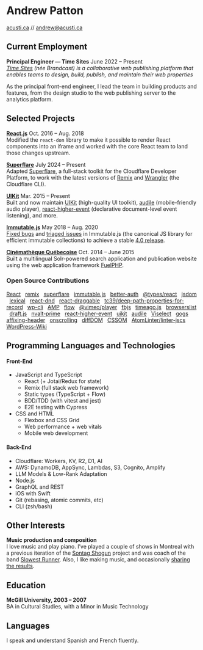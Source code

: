 # Andrew Patton

[acusti.ca][] // [andrew@acusti.ca][mailto]

## Current Employment

**Principal Engineer — Time Sites** <span class="projects__time-period">June 2022 – Present</span><br>
_[Time Sites][] (née Brandcast) is a collaborative web publishing platform that enables teams to design, build, publish, and maintain their web properties_

As the principal front-end engineer, I lead the team in building products and features, from the design studio to the web publishing server to the analytics platform.

## Selected Projects

**[React.js][]** <span class="projects__time-period">Oct. 2016 – Aug. 2018</span><br>
Modified the `react-dom` library to make it possible to render React components into an iframe and worked with the core React team to land those changes upstream.

**[Superflare][]** <span class="projects__time-period">July 2024 – Present</span><br>
Adapted [Superflare][superflare-docs], a full-stack toolkit for the Cloudflare Developer Platform, to work with the latest versions of [Remix][remix-docs] and [Wrangler][] (the Cloudflare CLI).

**[UIKit][npm-acusti]** <span class="projects__time-period">Mar. 2015 – Present</span><br>
Built and now maintain [UIKit][] (high-quality UI toolkit), [audile][] (mobile-friendly audio player), [react-higher-event][] (declarative document-level event listening), and more.

**[Immutable.js][immutable.js docs]** <span class="projects__time-period">May 2018 – Aug. 2020</span><br>
[Fixed bugs][immutable.js prs] and [triaged issues][immutable.js issues] in Immutable.js (the canonical JS library for efficient immutable collections) to achieve a stable [4.0 release][immutable.js release].

**[Cinémathèque Québecoise][cq]** <span class="projects__time-period">Oct. 2014 – June 2015</span><br>
Built a multilingual Solr-powered search application and publication website using the web application framework [FuelPHP][].

### Open Source Contributions

[React][] &nbsp; [remix][] &nbsp; [superflare][] &nbsp; [immutable.js][] &nbsp; [better-auth][] &nbsp; [@types/react][] &nbsp; [jsdom][] &nbsp; [lexical][] &nbsp; [react-dnd][] &nbsp; [react-draggable][] &nbsp; [tc39/deep-path-properties-for-record][] &nbsp; [wp-cli][] &nbsp; [AMP][] &nbsp; [flow][] &nbsp; [@vimeo/player][] &nbsp; [fbjs][] &nbsp; [timeago.js][] &nbsp; [browserslist][] &nbsp; [draft.js][] &nbsp; [nvalt-prime][] &nbsp; [react-higher-event][] &nbsp; [uikit][] &nbsp; [audile][] &nbsp; [Viselect][] &nbsp; [gogs][] &nbsp; [affixing-header][] &nbsp; [onscrolling][] &nbsp; [diffDOM][] &nbsp; [CSSOM][] &nbsp; [AtomLinter/linter-jscs][] &nbsp; [WordPress-Wiki][]

## Programming Languages and Technologies

<div class="list-blocks">
    <div class="list-blocks__block">
        <h4>Front-End</h4>
        <ul>
            <li>JavaScript and TypeScript
                <ul>
                    <li>React (+ Jotai/Redux for state)</li>
                    <li>Remix (full stack web framework)</li>
                    <li>Static types (TypeScript + Flow)</li>
                    <li>BDD/TDD (with vitest and jest)</li>
                    <li>E2E testing with Cypress</li>
                </ul>
            </li>
            <li>CSS and HTML
                <ul>
                    <li>Flexbox and CSS Grid</li>
                    <li>Web performance + web vitals</li>
                    <li>Mobile web development</li>
                </ul>
            </li>
        </ul>
    </div>
    <div class="list-blocks__block">
        <h4>Back-End</h4>
        <ul>
            <li>Cloudflare: Workers, KV, R2, D1, AI</li>
            <li>AWS: DynamoDB, AppSync, Lambdas, S3, Cognito, Amplify</li>
            <li>LLM Models &amp; Low-Rank Adaptation</li>
            <li>Node.js</li>
            <li>GraphQL and REST</li>
            <li>iOS with Swift</li>
            <li>Git (rebasing, atomic commits, etc)</li>
            <li>CLI (zsh/bash)</li>
        </ul>
    </div>
</div>

## Other Interests

**Music production and composition**\
I love music and play piano. I’ve played a couple of shows in Montreal with a previous iteration of the [Sontag Shogun][] project and was coach of the band [Slowest Runner][]. Also, I like making music, and occasionally [sharing the results][music].

## Education

**McGill University, 2003 – 2007**\
BA in Cultural Studies, with a Minor in Music Technology

## Languages

I speak and understand Spanish and French fluently.

[mailto]: mailto:andrew@acusti.ca
[acusti.ca]: https://www.acusti.ca
[time sites]: https://timesites.com
[brandcast platform]: https://app.brandcast.io/signup/
[npm-acusti]: https://www.npmjs.com/~acusti
[uikit]: https://github.com/acusti/uikit
[audile]: https://github.com/acusti/audile
[react-higher-event]: https://github.com/bloodyowl/react-higher-event
[onscrolling]: https://github.com/acusti/onscrolling
[affixing-header]: https://github.com/acusti/affixing-header
[react.js]: https://github.com/facebook/react/pull/12037
[superflare]: https://github.com/jplhomer/superflare/pull/66
[superflare-docs]: https://superflare.dev
[remix-docs]: https://remix.run
[wrangler]: https://developers.cloudflare.com/workers/wrangler/
[immutable.js docs]: https://immutable-js.com
[immutable.js prs]: https://github.com/immutable-js/immutable-js/pulls?q=is%3Apr+author%3Aacusti
[immutable.js issues]: https://github.com/immutable-js/immutable-js/issues/1494#issuecomment-386208338
[immutable.js release]: https://github.com/immutable-js/immutable-js/releases/tag/v4.0.0
[cq]: http://collections.cinematheque.qc.ca/ 'Collections en ligne | La Cinémathèque québécoise'
[fuelphp]: http://fuelphp.com/
[react]: https://github.com/facebook/react/pulls?q=is%3Apr+author%3Aacusti
[remix]: https://github.com/remix-run/remix/pulls?q=is%3Apr+is%3Aclosed+author%3Aacusti
[immutable.js]: https://github.com/immutable-js/immutable-js/pulls?q=is%3Apr+author%3Aacusti
[better-auth]: https://github.com/better-auth/better-auth/pull/3357
[@types/react]: https://github.com/DefinitelyTyped/DefinitelyTyped/pull/70601
[jsdom]: https://github.com/jsdom/jsdom/pull/1621
[lexical]: https://github.com/facebook/lexical/pull/3209
[tc39/deep-path-properties-for-record]: https://github.com/tc39/proposal-deep-path-properties-for-record/pull/14
[react-dnd]: https://github.com/react-dnd/react-dnd/pull/675
[react-draggable]: https://github.com/mzabriskie/react-draggable/pulls?q=is%3Apr+author%3Aacusti
[wp-cli]: https://github.com/wp-cli/wp-cli/pulls?q=is%3Apr+author%3Aacusti
[amp]: https://github.com/ampproject/amphtml/pull/8055
[flow]: http://github.com/facebook/flow/pulls?q=is%3Apr+author%3Aacusti
[@vimeo/player]: https://github.com/vimeo/player.js/pulls?q=is%3Apr+author%3Aacusti
[cssom]: https://github.com/NV/CSSOM/pull/82
[Viselect]: https://github.com/Simonwep/selection/pulls?q=is%3Apr+author%3Aacusti
[fbjs]: https://github.com/facebook/fbjs/pulls?q=is%3Apr+author%3Aacusti
[gogs]: https://github.com/gogs/gogs/pulls?q=is%3Apr+author%3Aacusti
[browserslist]: https://github.com/browserslist/browserslist/pull/206
[timeago.js]: https://github.com/hustcc/timeago.js/issues/139#issuecomment-422639198
[draft.js]: https://github.com/facebook/draft-js/pulls?q=is%3Apr+author%3Aacusti
[atomlinter/linter-jscs]: https://github.com/AtomLinter/linter-jscs/pulls?q=is%3Apr+author%3Aacusti
[nvalt-prime]: https://github.com/bwiggs/nvalt-prime/pull/5
[diffdom]: https://github.com/fiduswriter/diffDOM/pull/43
[wordpress-wiki]: https://github.com/mgerring/WordPress-Wiki/pulls?q=is%3Apr+author%3Aacusti
[github flow]: https://guides.github.com/introduction/flow/
[sontag shogun]: http://sontagshogun.bandcamp.com/
[slowest runner]: http://theslowestrunner.bandcamp.com/
[music]: https://soundcloud.com/acusti
